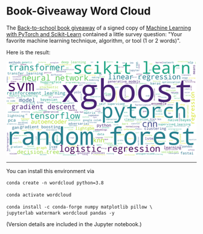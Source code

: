 # Book-Giveaway Word Cloud


The [Back-to-school book giveaway](https://twitter.com/rasbt/status/1566073910730399745?s=20&t=7CIevGeP8cvgm1BoXR7Lmg) of a signed copy of [Machine Learning with PyTorch and Scikit-Learn](https://www.amazon.com/Machine-Learning-PyTorch-Scikit-Learn-scikit-learn-ebook-dp-B09NW48MR1/dp/B09NW48MR1/) contained a little survey question: "Your favorite machine learning technique, algorithm, or tool (1 or 2 words)".

Here is the result:



![](wordcloud.png)



---




You can install this environment via

```
conda create -n wordcloud python=3.8

conda activate wordcloud

conda install -c conda-forge numpy matplotlib pillow \
jupyterlab watermark wordcloud pandas -y 
```

(Version details are included in the Jupyter notebook.)